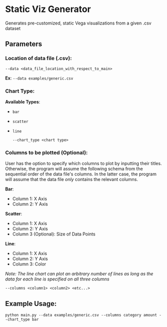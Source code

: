 # Static Viz Generator 
Generates pre-customized, static Vega visualizations from a given .csv dataset 
## Parameters
### Location of data file (.csv):
    --data <data_file_location_with_respect_to_main>
__Ex__:
`--data examples/generic.csv`
    
### Chart Type:
__Available Types__:
- `bar`
- `scatter`
- `line`


    `--chart_type <chart type>`

### Columns to be plotted (Optional):
User has the option to specify which columns to plot by inputting their titles. Otherwise, the program will assume the following schema from the sequential order of the data file's columns. In the latter case, the program will assume that the data file *only* contains the relevant columns.

__Bar__:
- Column 1: X Axis 
- Column 2: Y Axis

__Scatter__:
- Column 1: X Axis 
- Column 2: Y Axis 
- Column 3 (Optional): Size of Data Points

__Line__:
- Column 1: X Axis
- Column 2: Y Axis
- Column 3: Color

*Note: The line chart can plot an arbitrary number of lines as long as the data for each line is specified on all three columns*

    --columns <column1> <column2> <etc...>


## Example Usage:
    python main.py --data examples/generic.csv --columns category amount --chart_type bar
